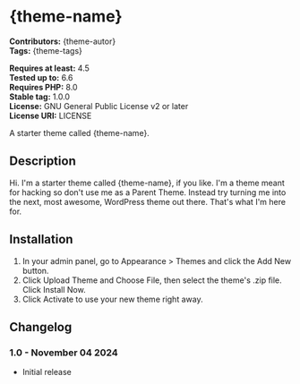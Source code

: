# {theme-name}

**Contributors:** {theme-autor}  
**Tags:** {theme-tags}  

**Requires at least:** 4.5  
**Tested up to:** 6.6  
**Requires PHP:** 8.0  
**Stable tag:** 1.0.0  
**License:** GNU General Public License v2 or later  
**License URI:** LICENSE  

A starter theme called {theme-name}.

## Description

Hi. I'm a starter theme called {theme-name}, if you like. I'm a theme meant for hacking so don't use me as a Parent Theme. Instead try turning me into the next, most awesome, WordPress theme out there. That's what I'm here for.

## Installation

1. In your admin panel, go to Appearance > Themes and click the Add New button.
2. Click Upload Theme and Choose File, then select the theme's .zip file. Click Install Now.
3. Click Activate to use your new theme right away.

## Changelog

### 1.0 - November 04 2024
* Initial release